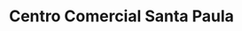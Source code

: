 ---
title: "Centro Comercial Santa Paula"
url: /caracas/centro-comercial-santa-paula/
shop: Einkaufszentrum
---
